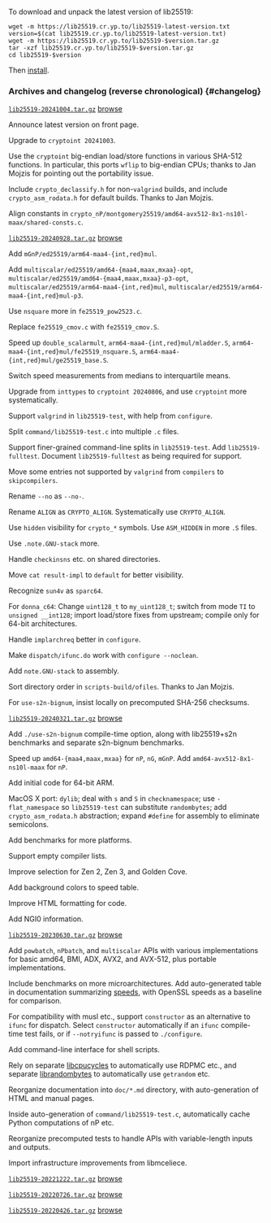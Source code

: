 To download and unpack the latest version of lib25519:

    wget -m https://lib25519.cr.yp.to/lib25519-latest-version.txt
    version=$(cat lib25519.cr.yp.to/lib25519-latest-version.txt)
    wget -m https://lib25519.cr.yp.to/lib25519-$version.tar.gz
    tar -xzf lib25519.cr.yp.to/lib25519-$version.tar.gz
    cd lib25519-$version

Then [install](install.html).

### Archives and changelog (reverse chronological) {#changelog}

[`lib25519-20241004.tar.gz`](lib25519-20241004.tar.gz) [browse](lib25519-20241004.html)

Announce latest version on front page.

Upgrade to `cryptoint 20241003`.

Use the `cryptoint` big-endian load/store functions in various SHA-512 functions.
In particular, this ports `wflip` to big-endian CPUs;
thanks to Jan Mojzis for pointing out the portability issue.

Include `crypto_declassify.h` for non-`valgrind` builds,
and include `crypto_asm_rodata.h` for default builds.
Thanks to Jan Mojzis.

Align constants in
`crypto_nP/montgomery25519/amd64-avx512-8x1-ns10l-maax/shared-consts.c`.

[`lib25519-20240928.tar.gz`](lib25519-20240928.tar.gz) [browse](lib25519-20240928.html)

Add `mGnP/ed25519/arm64-maa4-{int,red}mul`.

Add `multiscalar/ed25519/amd64-{maa4,maax,mxaa}-opt`,
`multiscalar/ed25519/amd64-{maa4,maax,mxaa}-p3-opt`,
`multiscalar/ed25519/arm64-maa4-{int,red}mul`,
`multiscalar/ed25519/arm64-maa4-{int,red}mul-p3`.

Use `nsquare` more in `fe25519_pow2523.c`.

Replace `fe25519_cmov.c` with `fe25519_cmov.S`.

Speed up `double_scalarmult`,
`arm64-maa4-{int,red}mul/mladder.S`,
`arm64-maa4-{int,red}mul/fe25519_nsquare.S`,
`arm64-maa4-{int,red}mul/ge25519_base.S`.

Switch speed measurements from medians to interquartile means.

Upgrade from `inttypes` to `cryptoint 20240806`, and use `cryptoint` more systematically.

Support `valgrind` in `lib25519-test`, with help from `configure`.

Split `command/lib25519-test.c` into multiple `.c` files.

Support finer-grained command-line splits in `lib25519-test`.
Add `lib25519-fulltest`.
Document `lib25519-fulltest` as being required for support.

Move some entries not supported by `valgrind`
from `compilers` to `skipcompilers`.

Rename `--no` as `--no-`.

Rename `ALIGN` as `CRYPTO_ALIGN`.
Systematically use `CRYPTO_ALIGN`.

Use `hidden` visibility for `crypto_*` symbols.
Use `ASM_HIDDEN` in more `.S` files.

Use `.note.GNU-stack` more.

Handle `checkinsns` etc. on shared directories.

Move `cat result-impl` to `default` for better visibility.

Recognize `sun4v` as `sparc64`.

For `donna_c64`:
Change `uint128_t` to `my_uint128_t`;
switch from mode `TI` to `unsigned __int128`;
import load/store fixes from upstream;
compile only for 64-bit architectures.

Handle `implarchreq` better in `configure`.

Make `dispatch/ifunc.do` work with `configure --noclean`.

Add `note.GNU-stack` to assembly.

Sort directory order in `scripts-build/ofiles`.
Thanks to Jan Mojzis.

For `use-s2n-bignum`,
insist locally on precomputed SHA-256 checksums.

[`lib25519-20240321.tar.gz`](lib25519-20240321.tar.gz) [browse](lib25519-20240321.html)

Add `./use-s2n-bignum` compile-time option,
along with lib25519+s2n benchmarks and separate s2n-bignum benchmarks.

Speed up `amd64-{maa4,maax,mxaa}` for `nP`, `nG`, `mGnP`.
Add `amd64-avx512-8x1-ns10l-maax` for `nP`.

Add initial code for 64-bit ARM.

MacOS X port: `dylib`; deal with `s` and `S` in `checknamespace`;
use `-flat_namespace` so `lib25519-test` can substitute `randombytes`;
add `crypto_asm_rodata.h` abstraction;
expand `#define` for assembly to eliminate semicolons.

Add benchmarks for more platforms.

Support empty compiler lists.

Improve selection for Zen 2, Zen 3, and Golden Cove.

Add background colors to speed table.

Improve HTML formatting for code.

Add NGI0 information.

[`lib25519-20230630.tar.gz`](lib25519-20230630.tar.gz) [browse](lib25519-20230630.html)

Add `powbatch`, `nPbatch`, and `multiscalar` APIs
with various implementations for basic amd64, BMI, ADX, AVX2, and AVX-512,
plus portable implementations.

Include benchmarks on more microarchitectures.
Add auto-generated table in documentation
summarizing [speeds](speed.html),
with OpenSSL speeds as a baseline for comparison.

For compatibility with musl etc.,
support `constructor` as an alternative to `ifunc` for dispatch.
Select `constructor` automatically if an `ifunc` compile-time test fails,
or if `--notryifunc` is passed to `./configure`.

Add command-line interface for shell scripts.

Rely on separate [libcpucycles](https://cpucycles.cr.yp.to)
to automatically use RDPMC etc.,
and separate [librandombytes](https://randombytes.cr.yp.to)
to automatically use `getrandom` etc.

Reorganize documentation into `doc/*.md` directory,
with auto-generation of HTML and manual pages.

Inside auto-generation of `command/lib25519-test.c`,
automatically cache Python computations of nP etc.

Reorganize precomputed tests to handle APIs with variable-length inputs and outputs.

Import infrastructure improvements from libmceliece.

[`lib25519-20221222.tar.gz`](lib25519-20221222.tar.gz) [browse](lib25519-20221222.html)

[`lib25519-20220726.tar.gz`](lib25519-20220726.tar.gz) [browse](lib25519-20220726.html)

[`lib25519-20220426.tar.gz`](lib25519-20220426.tar.gz) [browse](lib25519-20220426.html)
